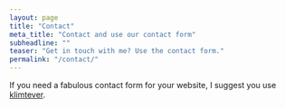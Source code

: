 ```yaml
---
layout: page
title: "Contact"
meta_title: "Contact and use our contact form"
subheadline: ""
teaser: "Get in touch with me? Use the contact form."
permalink: "/contact/"
---
```

If you need a fabulous contact form for your website, I suggest you use [klimtever][1]. 


 [1]: https://www.linkedin.com/in/salva-jung-85b5b51b/
